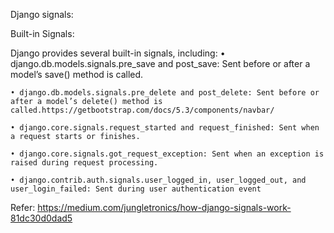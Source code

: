 Django signals:

Built-in Signals:



Django provides several built-in signals, including:
    • django.db.models.signals.pre_save and post_save: Sent before or after a model’s save() method is called.

    • django.db.models.signals.pre_delete and post_delete: Sent before or after a model’s delete() method is called.https://getbootstrap.com/docs/5.3/components/navbar/

    • django.core.signals.request_started and request_finished: Sent when a request starts or finishes.

    • django.core.signals.got_request_exception: Sent when an exception is raised during request processing.
    
    • django.contrib.auth.signals.user_logged_in, user_logged_out, and user_login_failed: Sent during user authentication event




Refer:
https://medium.com/jungletronics/how-django-signals-work-81dc30d0dad5
